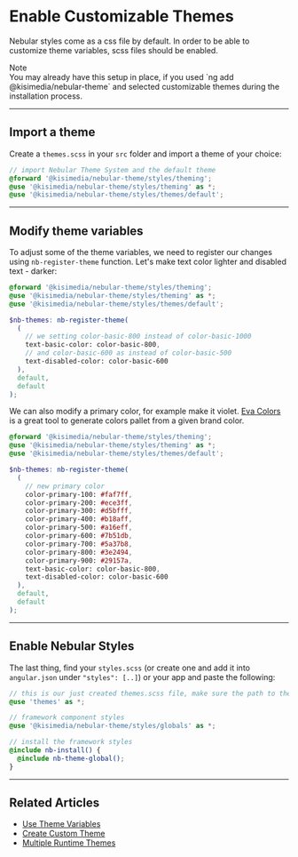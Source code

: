 # Enable Customizable Themes

Nebular styles come as a css file by default.
In order to be able to customize theme variables, scss files should be enabled.

<div class="note note-info section-end">
  <div class="note-title">Note</div>
  <div class="note-body">
    You may already have this setup in place, if you used `ng add @kisimedia/nebular-theme` and selected customizable themes during the installation process.
  </div>
</div>
<hr>

## Import a theme

Create a `themes.scss` in your `src` folder and import a theme of your choice:

```scss
// import Nebular Theme System and the default theme
@forward '@kisimedia/nebular-theme/styles/theming';
@use '@kisimedia/nebular-theme/styles/theming' as *;
@use '@kisimedia/nebular-theme/styles/themes/default';
```

<hr>

## Modify theme variables

To adjust some of the theme variables, we need to register our changes using `nb-register-theme` function.
Let's make text color lighter and disabled text - darker:

```scss
@forward '@kisimedia/nebular-theme/styles/theming';
@use '@kisimedia/nebular-theme/styles/theming' as *;
@use '@kisimedia/nebular-theme/styles/themes/default';

$nb-themes: nb-register-theme(
  (
    // we setting color-basic-800 instead of color-basic-1000
    text-basic-color: color-basic-800,
    // and color-basic-600 as instead of color-basic-500
    text-disabled-color: color-basic-600
  ),
  default,
  default
);
```

We can also modify a primary color, for example make it violet.
[Eva Colors](https://colors.eva.design?utm_campaign=eva_design%20-%20eva%20colors%20-%20nebular%20docs%20link&utm_source=nebular&utm_medium=referral&utm_content=enable_customizable_theme_primary_color) is a great tool to generate colors pallet from a given brand color.

```scss
@forward '@kisimedia/nebular-theme/styles/theming';
@use '@kisimedia/nebular-theme/styles/theming' as *;
@use '@kisimedia/nebular-theme/styles/themes/default';

$nb-themes: nb-register-theme(
  (
    // new primary color
    color-primary-100: #faf7ff,
    color-primary-200: #ece3ff,
    color-primary-300: #d5bfff,
    color-primary-400: #b18aff,
    color-primary-500: #a16eff,
    color-primary-600: #7b51db,
    color-primary-700: #5a37b8,
    color-primary-800: #3e2494,
    color-primary-900: #29157a,
    text-basic-color: color-basic-800,
    text-disabled-color: color-basic-600
  ),
  default,
  default
);
```

<hr>

## Enable Nebular Styles

The last thing, find your `styles.scss` (or create one and add it into `angular.json` under `"styles": [..]`) or your app and paste the following:

```scss
// this is our just created themes.scss file, make sure the path to the file is correct
@use 'themes' as *;

// framework component styles
@use '@kisimedia/nebular-theme/styles/globals' as *;

// install the framework styles
@include nb-install() {
  @include nb-theme-global();
}
```

<hr>

## Related Articles

- [Use Theme Variables](docs/design-system/use-theme-variables)
- [Create Custom Theme](docs/design-system/create-custom-theme)
- [Multiple Runtime Themes](docs/design-system/enable-multiple-runtime-themes)
